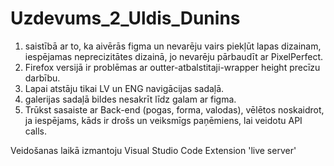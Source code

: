 # Uzdevums_2_Uldis_Dunins

1. saistībā ar to, ka aivērās figma un nevarēju vairs piekļūt lapas dizainam,
   iespējamas neprecizitātes dizainā, jo nevarēju pārbaudīt ar PixelPerfect.   
2. Firefox versijā ir problēmas ar outter-atbalstitaji-wrapper height precīzu darbību.
3. Lapai atstāju tikai LV un ENG navigācijas sadaļā.
4. galerijas sadaļā bildes nesakrīt līdz galam ar figma.
5. Trūkst sasaiste ar Back-end (pogas, forma, valodas), vēlētos noskaidrot, ja iespējams, kāds ir drošs un        veiksmīgs paņēmiens, lai veidotu API calls.

Veidošanas laikā izmantoju Visual Studio Code Extension 'live server'
